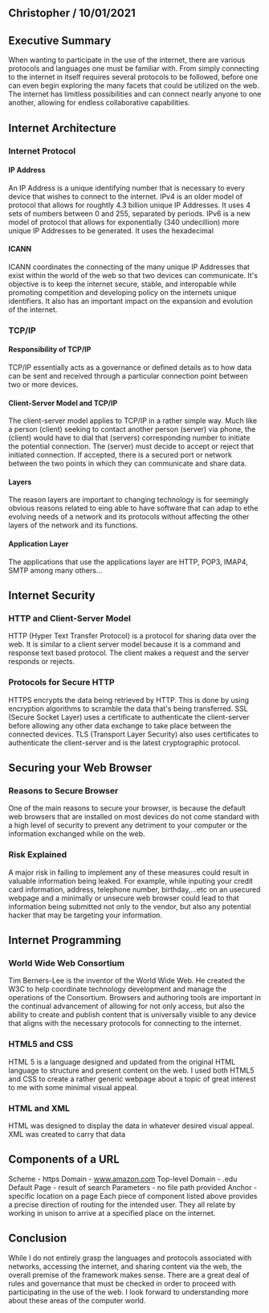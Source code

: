 ## Christopher / 10/01/2021

## Executive Summary 
When wanting to participate in the use of the internet, there are various protocols and languages one must be familiar with. From simply connecting to the internet in itself requires several protocols to be followed, before one can even begin exploring the many facets that could be utilized on the web. The internet has limitless possibilities and can connect nearly anyone to one another, allowing for endless collaborative capabilities.

## Internet Architecture
### Internet Protocol
#### IP Address
An IP Address is a unique identifying number that is necessary to every device that wishes to connect to the internet. 
IPv4 is an older model of protocol that allows for roughtly 4.3 billion unique IP Addresses. It uses 4 sets of numbers between 0 and 255, separated by periods. 
IPv6 is a new model of protocol that allows for exponentially (340 undecillion) more unique IP Addresses to be generated. It uses the hexadecimal 
#### ICANN
ICANN coordinates the connecting of the many unique IP Addresses that exist within the world of the web so that two devices can communicate. It's objective is to keep the internet secure, stable, and interopable while promoting competition and developing policy on the internets unique identifiers. It also has an important impact on the expansion and evolution of the internet.  

### TCP/IP
#### Responsibility of TCP/IP
TCP/IP essentially acts as a governance or defined details as to how data can be sent and received through a particular connection point between two or more devices. 
#### Client-Server Model and TCP/IP
The client-server model applies to TCP/IP in a rather simple way. Much like a person (client) seeking to contact another person (server) via phone, the (client) would have to dial that (servers) corresponding number to initiate the potential connection. The (server) must decide to accept or reject that initiated connection. If accepted, there is a secured port or network between the two points in which they can communicate and share data. 
#### Layers
The reason layers are important to changing technology is for seemingly obvious reasons related to eing able to have software that can adap to ethe evolving needs of a network and its protocols without affecting the other layers of the network and its functions. 
#### Application Layer
The applications that use the applications layer are HTTP, POP3, IMAP4, SMTP among many others...

## Internet Security
### HTTP and Client-Server Model
HTTP (Hyper Text Transfer Protocol) is a protocol for sharing data over the web. It is similar to a client server model because it is a command and response text based protocol. The client makes a request and the server responds or rejects. 
### Protocols for Secure HTTP
HTTPS encrypts the data being retrieved by HTTP. This is done by using encryption algorithms to scramble the data that's being transferred.
SSL (Secure Socket Layer) uses a certificate to authenticate the client-server before allowing any other data exchange to take place between the connected devices.
TLS (Transport Layer Security) also uses certificates to authenticate the client-server and is the latest cryptographic protocol.

## Securing your Web Browser
### Reasons to Secure Browser
One of the main reasons to secure your browser, is because the default web browsers that are installed on most devices do not come standard with a high level of security to prevent any detriment to your computer or the information exchanged while on the web. 
### Risk Explained
A major risk in failing to implement any of these measures could result in valuable information being leaked. For example, while inputing your credit card information, address, telephone number, birthday,...etc on an usecured webpage and a minimally or unsecure web browser could lead to that information being submitted not only to the vendor, but also any potential hacker that may be targeting your information. 

## Internet Programming
### World Wide Web Consortium
Tim Berners-Lee is the inventor of the World Wide Web. He created the W3C to help coordinate technology development and manage the operations of the Consortium.
Browsers and authoring tools are important in the continual advancement of allowing for not only access, but also the ability to create and publish content that is universally visible to any device that aligns with the necessary protocols for connecting to the internet. 
### HTML5 and CSS
HTML 5 is a language designed and updated from the original HTML language to structure and present content on the web. I used both HTML5 and CSS to create a rather generic webpage about a topic of great interest to me with some minimal visual appeal. 
### HTML and XML
HTML was designed to display the data in whatever desired visual appeal. XML was created to carry that data
## Components of a URL
Scheme - https
Domain - www.amazon.com
Top-level Domain - .edu
Default Page - result of search
Parameters - no file path provided
Anchor - specific location on a page
Each piece of component listed above provides a precise direction of routing for the intended user. They all relate by working in unison to arrive at a specified place on the internet. 
## Conclusion
While I do not entirely grasp the languages and protocols associated with networks, accessing the internet, and sharing content via the web, the overall premise of the framework makes sense. There are a great deal of rules and governance that must be checked in order to proceed with participating in the use of the web. I look forward to understanding more about these areas of the computer world. 
